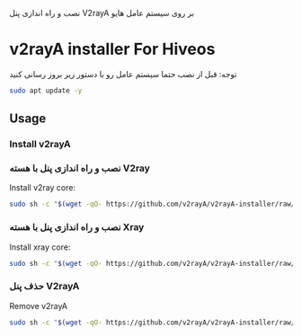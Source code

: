 نصب و راه اندازی پنل V2rayA  بر روی سیستم عامل هایو 
# v2rayA installer For Hiveos
توجه: قبل از نصب حتما سیستم عامل رو با دستور زیر بروز رسانی کنید
```sh
sudo apt update -y
```


## Usage

### Install v2rayA
### نصب و راه اندازی پنل با هسته V2ray

Install v2ray core:

```sh
sudo sh -c "$(wget -qO- https://github.com/v2rayA/v2rayA-installer/raw/main/installer.sh)" @ --with-v2ray
```
### نصب و راه اندازی پنل با هسته Xray
Install xray core:

```sh
sudo sh -c "$(wget -qO- https://github.com/v2rayA/v2rayA-installer/raw/main/installer.sh)" @ --with-xray
```

### حذف پنل V2rayA
Remove v2rayA

```sh
sudo sh -c "$(wget -qO- https://github.com/v2rayA/v2rayA-installer/raw/main/uninstaller.sh)"
```

